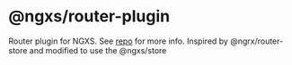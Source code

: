 # @ngxs/router-plugin

Router plugin for NGXS. See [repo](https://github.com/ngxs/store) for more info.
Inspired by @ngrx/router-store and modified to use the @ngxs/store
